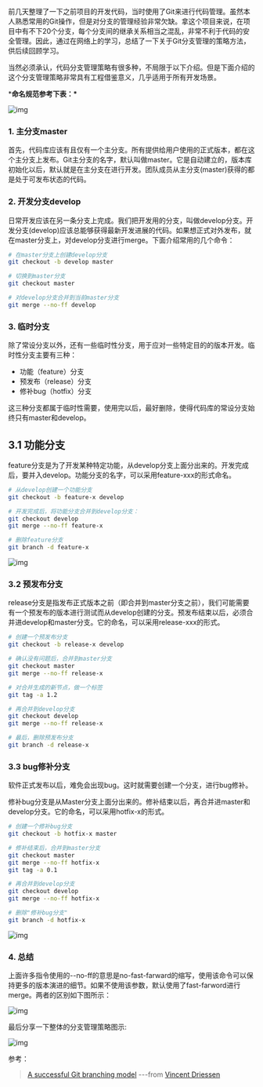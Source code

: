 前几天整理了一下之前项目的开发代码，当时使用了Git来进行代码管理。虽然本人熟悉常用的Git操作，但是对分支的管理经验非常欠缺。拿这个项目来说，在项目中有不下20个分支，每个分支间的继承关系相当之混乱，非常不利于代码的安全管理。因此，通过在网络上的学习，总结了一下关于Git分支管理的策略方法，供后续回顾学习。

当然必须承认，代码分支管理策略有很多种，不局限于以下介绍。但是下面介绍的这个分支管理策略非常具有工程借鉴意义，几乎适用于所有开发场景。

***命名规范参考下表：\***

![img](https://pic3.zhimg.com/80/v2-da63c72c2724269bf332cd5a0d795eb6_720w.jpg)

### 1. 主分支master

首先，代码库应该有且仅有一个主分支。所有提供给用户使用的正式版本，都在这个主分支上发布。Git主分支的名字，默认叫做master。它是自动建立的，版本库初始化以后，默认就是在主分支在进行开发。团队成员从主分支(master)获得的都是处于可发布状态的代码。

### 2. 开发分支develop

日常开发应该在另一条分支上完成。我们把开发用的分支，叫做develop分支。开发分支(develop)应该总能够获得最新开发进展的代码。如果想正式对外发布，就在master分支上，对develop分支进行merge。下面介绍常用的几个命令：

```bash
# 在master分支上创建develop分支
git checkout -b develop master

# 切换到master分支
git checkout master

# 对develop分支合并到当前master分支
git merge --no-ff develop
```

### 3. 临时分支

除了常设分支以外，还有一些临时性分支，用于应对一些特定目的的版本开发。临时性分支主要有三种：

- 功能（feature）分支
- 预发布（release）分支
- 修补bug（hotfix）分支

这三种分支都属于临时性需要，使用完以后，最好删除，使得代码库的常设分支始终只有master和develop。

## 3.1 功能分支

feature分支是为了开发某种特定功能，从develop分支上面分出来的。开发完成后，要并入develop。功能分支的名字，可以采用feature-xxx的形式命名。

```bash
# 从develop创建一个功能分支
git checkout -b feature-x develop

# 开发完成后，将功能分支合并到develop分支：
git checkout develop
git merge --no-ff feature-x

# 删除feature分支
git branch -d feature-x
```

![img](https://pic2.zhimg.com/80/v2-50eb01c69f7591d84bc6808e495a4721_720w.jpg)

### 3.2 预发布分支

release分支是指发布正式版本之前（即合并到master分支之前），我们可能需要有一个预发布的版本进行测试而从develop创建的分支。预发布结束以后，必须合并进develop和master分支。它的命名，可以采用release-xxx的形式。

```bash
# 创建一个预发布分支
git checkout -b release-x develop

# 确认没有问题后，合并到master分支
git checkout master
git merge --no-ff release-x

# 对合并生成的新节点，做一个标签
git tag -a 1.2

# 再合并到develop分支
git checkout develop
git merge --no-ff release-x

# 最后，删除预发布分支
git branch -d release-x
```

### 3.3 bug修补分支

软件正式发布以后，难免会出现bug。这时就需要创建一个分支，进行bug修补。

修补bug分支是从Master分支上面分出来的。修补结束以后，再合并进master和develop分支。它的命名，可以采用hotfix-x的形式。

```bash
# 创建一个修补bug分支
git checkout -b hotfix-x master

# 修补结束后，合并到master分支
git checkout master
git merge --no-ff hotfix-x
git tag -a 0.1

# 再合并到develop分支
git checkout develop
git merge --no-ff hotfix-x

# 删除"修补bug分支"
git branch -d hotfix-x
```



![img](https://pic3.zhimg.com/80/v2-fb3899972903f319ffe213772d1b5c3a_720w.jpg)



### 4. 总结

上面许多指令使用的--no-ff的意思是no-fast-farward的缩写，使用该命令可以保持更多的版本演进的细节。如果不使用该参数，默认使用了fast-farword进行merge。两者的区别如下图所示：

![img](https://pic4.zhimg.com/80/v2-da6c472f683a1f9f7ec8e20fc432ae9f_720w.jpg)



最后分享一下整体的分支管理策略图示:

![img](https://pic1.zhimg.com/80/v2-ad5536991f0ae780a853fe39ffa8eb3c_720w.jpg)



参考：

> [A successful Git branching model](https://link.zhihu.com/?target=https%3A//nvie.com/posts/a-successful-git-%3Ebranching-model/) ---from [Vincent Driessen](https://link.zhihu.com/?target=https%3A//nvie.com/about/)

